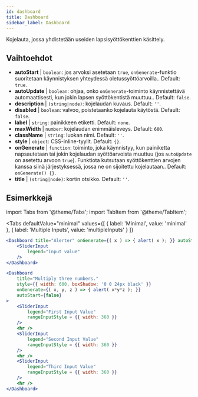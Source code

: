 ```yaml
--- 
id: dashboard 
title: Dashboard
sidebar_label: Dashboard 
---
```


Kojelauta, jossa yhdistetään useiden lapsisyöttökenttien käsittely.

## Vaihtoehdot

* __autoStart__ | `boolean`: jos arvoksi asetetaan `true`, `onGenerate`-funktio suoritetaan käynnistyksen yhteydessä oletussyöttöarvoilla.. Default: `true`.
* __autoUpdate__ | `boolean`: ohjaa, onko `onGenerate`-toiminto käynnistettävä automaattisesti, kun jokin lapsen syöttökentistä muuttuu.. Default: `false`.
* __description__ | `(string|node)`: kojelaudan kuvaus. Default: `''`.
* __disabled__ | `boolean`: valvoo, poistetaanko kojelauta käytöstä. Default: `false`.
* __label__ | `string`: painikkeen etiketti. Default: `none`.
* __maxWidth__ | `number`: kojelaudan enimmäisleveys. Default: `600`.
* __className__ | `string`: luokan nimi. Default: `''`.
* __style__ | `object`: CSS-inline-tyylit. Default: `{}`.
* __onGenerate__ | `function`: toiminto, joka käynnistyy, kun painiketta napsautetaan tai jokin kojelaudan syöttöarvoista muuttuu (jos `autoUpdate` on asetettu arvoon `true`). Funktiota kutsutaan syöttökenttien arvojen kanssa siinä järjestyksessä, jossa ne on sijoitettu kojelautaan.. Default: `onGenerate() {}`.
* __title__ | `(string|node)`: kortin otsikko. Default: `''`.


## Esimerkkejä

import Tabs from '@theme/Tabs';
import TabItem from '@theme/TabItem';

<Tabs
    defaultValue="minimal"
    values={[
        { label: 'Minimal', value: 'minimal' },
        { label: 'Multiple Inputs', value: 'multipleInputs' }
    ]}
>

<TabItem value="minimal"> 

```jsx live
<Dashboard title="Alerter" onGenerate={( x ) => { alert( x ); }} autoStart={false} >
    <SliderInput
        legend="Input value"
    />
</Dashboard>
```

</TabItem>

<TabItem value="multipleInputs" > 

```jsx live
<Dashboard 
    title="Multiply three numbers."
    style={{ width: 600, boxShadow: '0 0 24px black' }}
    onGenerate={( x, y, z ) => { alert( x*y*z ); }} 
    autoStart={false} 
>
    <SliderInput
        legend="First Input Value"
        rangeInputStyle = {{ width: 360 }}
    />
    <hr />
    <SliderInput
        legend="Second Input Value"
        rangeInputStyle = {{ width: 360 }}
    />
    <hr />
    <SliderInput
        legend="Third Input Value"
        rangeInputStyle = {{ width: 360 }}
    />
    <hr />
</Dashboard>
```

</TabItem>

</Tabs>
